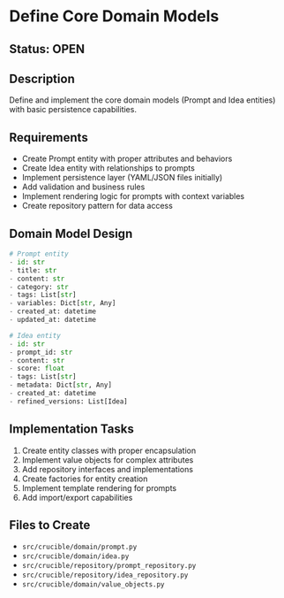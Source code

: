 # Define Core Domain Models

## Status: OPEN

## Description
Define and implement the core domain models (Prompt and Idea entities) with basic persistence capabilities.

## Requirements
- Create Prompt entity with proper attributes and behaviors
- Create Idea entity with relationships to prompts
- Implement persistence layer (YAML/JSON files initially)
- Add validation and business rules
- Implement rendering logic for prompts with context variables
- Create repository pattern for data access

## Domain Model Design
```python
# Prompt entity
- id: str
- title: str
- content: str
- category: str
- tags: List[str]
- variables: Dict[str, Any]
- created_at: datetime
- updated_at: datetime

# Idea entity
- id: str
- prompt_id: str
- content: str
- score: float
- tags: List[str]
- metadata: Dict[str, Any]
- created_at: datetime
- refined_versions: List[Idea]
```

## Implementation Tasks
1. Create entity classes with proper encapsulation
2. Implement value objects for complex attributes
3. Add repository interfaces and implementations
4. Create factories for entity creation
5. Implement template rendering for prompts
6. Add import/export capabilities

## Files to Create
- `src/crucible/domain/prompt.py`
- `src/crucible/domain/idea.py`
- `src/crucible/repository/prompt_repository.py`
- `src/crucible/repository/idea_repository.py`
- `src/crucible/domain/value_objects.py`